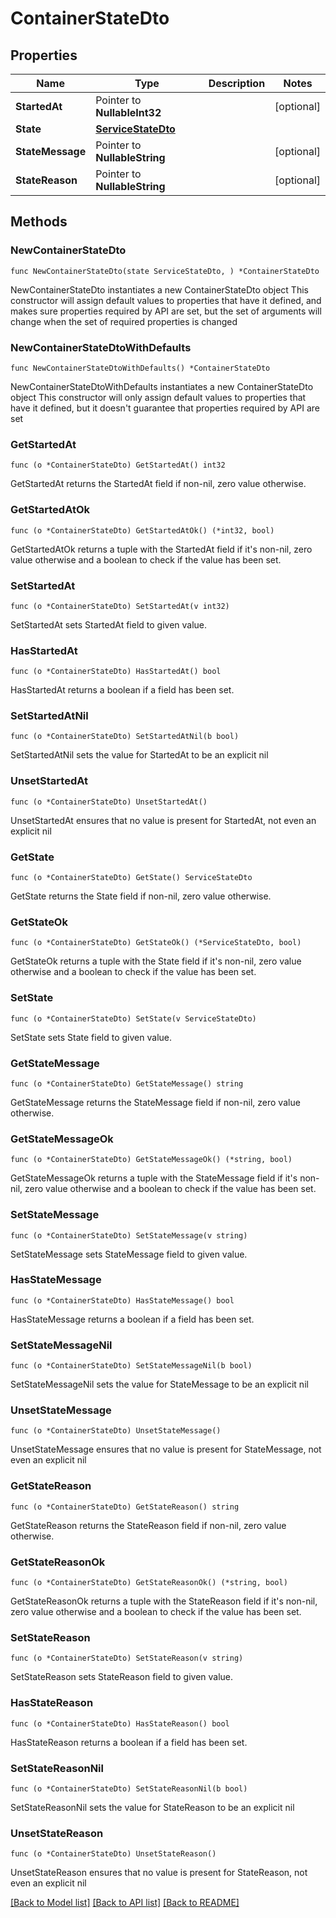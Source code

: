 # ContainerStateDto

## Properties

Name | Type | Description | Notes
------------ | ------------- | ------------- | -------------
**StartedAt** | Pointer to **NullableInt32** |  | [optional] 
**State** | [**ServiceStateDto**](ServiceStateDto.md) |  | 
**StateMessage** | Pointer to **NullableString** |  | [optional] 
**StateReason** | Pointer to **NullableString** |  | [optional] 

## Methods

### NewContainerStateDto

`func NewContainerStateDto(state ServiceStateDto, ) *ContainerStateDto`

NewContainerStateDto instantiates a new ContainerStateDto object
This constructor will assign default values to properties that have it defined,
and makes sure properties required by API are set, but the set of arguments
will change when the set of required properties is changed

### NewContainerStateDtoWithDefaults

`func NewContainerStateDtoWithDefaults() *ContainerStateDto`

NewContainerStateDtoWithDefaults instantiates a new ContainerStateDto object
This constructor will only assign default values to properties that have it defined,
but it doesn't guarantee that properties required by API are set

### GetStartedAt

`func (o *ContainerStateDto) GetStartedAt() int32`

GetStartedAt returns the StartedAt field if non-nil, zero value otherwise.

### GetStartedAtOk

`func (o *ContainerStateDto) GetStartedAtOk() (*int32, bool)`

GetStartedAtOk returns a tuple with the StartedAt field if it's non-nil, zero value otherwise
and a boolean to check if the value has been set.

### SetStartedAt

`func (o *ContainerStateDto) SetStartedAt(v int32)`

SetStartedAt sets StartedAt field to given value.

### HasStartedAt

`func (o *ContainerStateDto) HasStartedAt() bool`

HasStartedAt returns a boolean if a field has been set.

### SetStartedAtNil

`func (o *ContainerStateDto) SetStartedAtNil(b bool)`

 SetStartedAtNil sets the value for StartedAt to be an explicit nil

### UnsetStartedAt
`func (o *ContainerStateDto) UnsetStartedAt()`

UnsetStartedAt ensures that no value is present for StartedAt, not even an explicit nil
### GetState

`func (o *ContainerStateDto) GetState() ServiceStateDto`

GetState returns the State field if non-nil, zero value otherwise.

### GetStateOk

`func (o *ContainerStateDto) GetStateOk() (*ServiceStateDto, bool)`

GetStateOk returns a tuple with the State field if it's non-nil, zero value otherwise
and a boolean to check if the value has been set.

### SetState

`func (o *ContainerStateDto) SetState(v ServiceStateDto)`

SetState sets State field to given value.


### GetStateMessage

`func (o *ContainerStateDto) GetStateMessage() string`

GetStateMessage returns the StateMessage field if non-nil, zero value otherwise.

### GetStateMessageOk

`func (o *ContainerStateDto) GetStateMessageOk() (*string, bool)`

GetStateMessageOk returns a tuple with the StateMessage field if it's non-nil, zero value otherwise
and a boolean to check if the value has been set.

### SetStateMessage

`func (o *ContainerStateDto) SetStateMessage(v string)`

SetStateMessage sets StateMessage field to given value.

### HasStateMessage

`func (o *ContainerStateDto) HasStateMessage() bool`

HasStateMessage returns a boolean if a field has been set.

### SetStateMessageNil

`func (o *ContainerStateDto) SetStateMessageNil(b bool)`

 SetStateMessageNil sets the value for StateMessage to be an explicit nil

### UnsetStateMessage
`func (o *ContainerStateDto) UnsetStateMessage()`

UnsetStateMessage ensures that no value is present for StateMessage, not even an explicit nil
### GetStateReason

`func (o *ContainerStateDto) GetStateReason() string`

GetStateReason returns the StateReason field if non-nil, zero value otherwise.

### GetStateReasonOk

`func (o *ContainerStateDto) GetStateReasonOk() (*string, bool)`

GetStateReasonOk returns a tuple with the StateReason field if it's non-nil, zero value otherwise
and a boolean to check if the value has been set.

### SetStateReason

`func (o *ContainerStateDto) SetStateReason(v string)`

SetStateReason sets StateReason field to given value.

### HasStateReason

`func (o *ContainerStateDto) HasStateReason() bool`

HasStateReason returns a boolean if a field has been set.

### SetStateReasonNil

`func (o *ContainerStateDto) SetStateReasonNil(b bool)`

 SetStateReasonNil sets the value for StateReason to be an explicit nil

### UnsetStateReason
`func (o *ContainerStateDto) UnsetStateReason()`

UnsetStateReason ensures that no value is present for StateReason, not even an explicit nil

[[Back to Model list]](../README.md#documentation-for-models) [[Back to API list]](../README.md#documentation-for-api-endpoints) [[Back to README]](../README.md)


